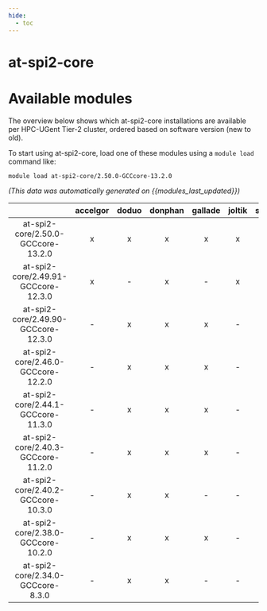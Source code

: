 ```yaml
---
hide:
  - toc
---
```


at-spi2-core
============

# Available modules


The overview below shows which at-spi2-core installations are available per HPC-UGent Tier-2 cluster, ordered based on software version (new to old).

To start using at-spi2-core, load one of these modules using a `module load` command like:

```shell
module load at-spi2-core/2.50.0-GCCcore-13.2.0
```

*(This data was automatically generated on {{modules_last_updated}})*  

| |accelgor|doduo|donphan|gallade|joltik|shinx|skitty|
| :---: | :---: | :---: | :---: | :---: | :---: | :---: | :---: |
|at-spi2-core/2.50.0-GCCcore-13.2.0|x|x|x|x|x|x|x|
|at-spi2-core/2.49.91-GCCcore-12.3.0|x|-|x|-|x|x|x|
|at-spi2-core/2.49.90-GCCcore-12.3.0|-|x|x|x|-|-|-|
|at-spi2-core/2.46.0-GCCcore-12.2.0|-|x|x|x|-|-|-|
|at-spi2-core/2.44.1-GCCcore-11.3.0|-|x|x|x|-|-|-|
|at-spi2-core/2.40.3-GCCcore-11.2.0|-|x|x|x|-|-|-|
|at-spi2-core/2.40.2-GCCcore-10.3.0|-|x|x|-|-|-|-|
|at-spi2-core/2.38.0-GCCcore-10.2.0|-|x|x|x|-|-|-|
|at-spi2-core/2.34.0-GCCcore-8.3.0|-|x|x|-|-|-|-|

